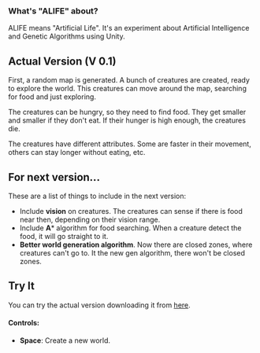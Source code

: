 ﻿
### What's "ALIFE" about?
ALIFE means "Artificial Life". It's an experiment about Artificial Intelligence and Genetic Algorithms using Unity.

## Actual Version (V 0.1)
First, a random map is generated. A bunch of creatures are created, ready to explore the world. This creatures can move around the map, searching for food and just exploring.

The creatures can be hungry, so they need to find food. They get smaller and smaller if they don't eat. If their hunger is high enough, the creatures die.

The creatures have different attributes. Some are faster in their movement, others can stay longer without eating, etc.


## For next version...
These are a list of things to include in the next version:

- Include **vision** on creatures. The creatures can sense if there is food near then, depending on their vision range.
- Include **A*** algorithm for food searching. When a creature detect the food, it will go straight to it. 
- **Better world generation algorithm**. Now there are closed zones, where creatures can't go to. It the new gen algorithm, there won't be closed zones. 


## Try It
You can try the actual version downloading it from [here](www.aaa.com).

#### Controls:
- **Space**: Create a new world.
